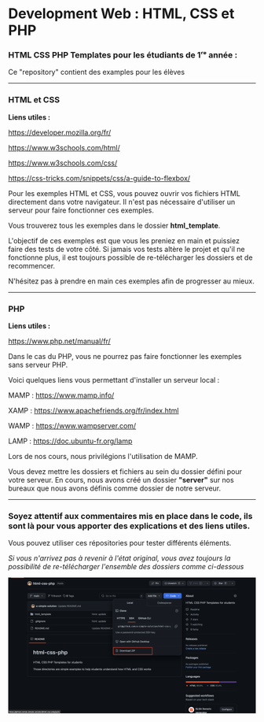 # Development Web : HTML, CSS et PHP

### HTML CSS PHP Templates pour les étudiants de 1ʳᵉ année :

Ce "repository" contient des examples pour les élèves

---

### HTML et CSS

**Liens utiles :** 

https://developer.mozilla.org/fr/

https://www.w3schools.com/html/

https://www.w3schools.com/css/

https://css-tricks.com/snippets/css/a-guide-to-flexbox/

Pour les exemples HTML et CSS, vous pouvez ouvrir vos fichiers HTML directement dans votre navigateur.
Il n'est pas nécessaire d'utiliser un serveur pour faire fonctionner ces exemples.

Vous trouverez tous les exemples dans le dossier **html_template**.

L'objectif de ces exemples est que vous les preniez en main et puissiez faire des tests de votre côté. Si jamais vos tests altère le projet et qu'il ne fonctionne plus, il est toujours possible de re-télécharger les dossiers et de recommencer.

N'hésitez pas à prendre en main ces exemples afin de progresser au mieux.


---

### PHP

**Liens utiles :**

https://www.php.net/manual/fr/

Dans le cas du PHP, vous ne pourrez pas faire fonctionner les exemples sans serveur PHP.

Voici quelques liens vous permettant d'installer un serveur local : 

MAMP : https://www.mamp.info/

XAMP : https://www.apachefriends.org/fr/index.html

WAMP : https://www.wampserver.com/

LAMP : https://doc.ubuntu-fr.org/lamp

Lors de nos cours, nous privilégions l'utilisation de MAMP.

Vous devez mettre les dossiers et fichiers au sein du dossier défini pour votre serveur. En cours, nous avons créé un dossier **"server"** sur nos bureaux que nous avons définis comme dossier de notre serveur. 



---

### Soyez attentif aux commentaires mis en place dans le code, ils sont là pour vous apporter des explications et des liens utiles. 

Vous pouvez utiliser ces répositories pour tester différents éléments. 

*Si vous n'arrivez pas à revenir à l'état original, vous avez toujours la possibilité de re-télécharger l'ensemble des dossiers comme ci-dessous*

![download.png](screens%2Fdownload.png)